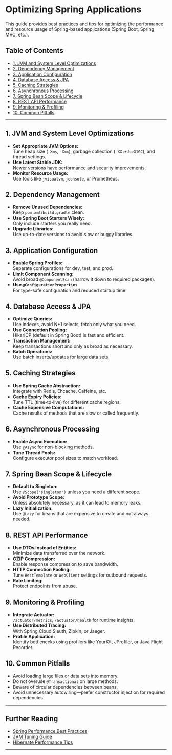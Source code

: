 # Optimizing Spring Applications

This guide provides best practices and tips for optimizing the performance and resource usage of Spring-based applications (Spring Boot, Spring MVC, etc.).

## Table of Contents

- [1. JVM and System Level Optimizations](#1-jvm-and-system-level-optimizations)
- [2. Dependency Management](#2-dependency-management)
- [3. Application Configuration](#3-application-configuration)
- [4. Database Access & JPA](#4-database-access--jpa)
- [5. Caching Strategies](#5-caching-strategies)
- [6. Asynchronous Processing](#6-asynchronous-processing)
- [7. Spring Bean Scope & Lifecycle](#7-spring-bean-scope--lifecycle)
- [8. REST API Performance](#8-rest-api-performance)
- [9. Monitoring & Profiling](#9-monitoring--profiling)
- [10. Common Pitfalls](#10-common-pitfalls)

---

## 1. JVM and System Level Optimizations

- **Set Appropriate JVM Options:**  
  Tune heap size (`-Xms`, `-Xmx`), garbage collection (`-XX:+UseG1GC`), and thread settings.
- **Use Latest Stable JDK:**  
  Newer versions have performance and security improvements.
- **Monitor Resource Usage:**  
  Use tools like `jvisualvm`, `jconsole`, or Prometheus.

## 2. Dependency Management

- **Remove Unused Dependencies:**  
  Keep `pom.xml`/`build.gradle` clean.
- **Use Spring Boot Starters Wisely:**  
  Only include starters you really need.
- **Upgrade Libraries:**  
  Use up-to-date versions to avoid slow or buggy libraries.

## 3. Application Configuration

- **Enable Spring Profiles:**  
  Separate configurations for dev, test, and prod.
- **Limit Component Scanning:**  
  Avoid broad `@ComponentScan` (narrow it down to required packages).
- **Use `@ConfigurationProperties`**  
  For type-safe configuration and reduced startup time.

## 4. Database Access & JPA

- **Optimize Queries:**  
  Use indexes, avoid N+1 selects, fetch only what you need.
- **Use Connection Pooling:**  
  HikariCP (default in Spring Boot) is fast and efficient.
- **Transaction Management:**  
  Keep transactions short and only as broad as necessary.
- **Batch Operations:**  
  Use batch inserts/updates for large data sets.

## 5. Caching Strategies

- **Use Spring Cache Abstraction:**  
  Integrate with Redis, Ehcache, Caffeine, etc.
- **Cache Expiry Policies:**  
  Tune TTL (time-to-live) for different cache regions.
- **Cache Expensive Computations:**  
  Cache results of methods that are slow or called frequently.

## 6. Asynchronous Processing

- **Enable Async Execution:**  
  Use `@Async` for non-blocking methods.
- **Tune Thread Pools:**  
  Configure executor pool sizes to match workload.

## 7. Spring Bean Scope & Lifecycle

- **Default to Singleton:**  
  Use `@Scope("singleton")` unless you need a different scope.
- **Avoid Prototype Scope:**  
  Unless absolutely necessary, as it can lead to memory leaks.
- **Lazy Initialization:**  
  Use `@Lazy` for beans that are expensive to create and not always needed.

## 8. REST API Performance

- **Use DTOs Instead of Entities:**  
  Minimize data transferred over the network.
- **GZIP Compression:**  
  Enable response compression to save bandwidth.
- **HTTP Connection Pooling:**  
  Tune `RestTemplate` or `WebClient` settings for outbound requests.
- **Rate Limiting:**  
  Protect endpoints from abuse.

## 9. Monitoring & Profiling

- **Integrate Actuator:**  
  `/actuator/metrics`, `/actuator/health` for runtime insights.
- **Use Distributed Tracing:**  
  With Spring Cloud Sleuth, Zipkin, or Jaeger.
- **Profile Application:**  
  Identify bottlenecks using profilers like YourKit, JProfiler, or Java Flight Recorder.

## 10. Common Pitfalls

- Avoid loading large files or data sets into memory.
- Do not overuse `@Transactional` on large methods.
- Beware of circular dependencies between beans.
- Avoid unnecessary autowiring—prefer constructor injection for required dependencies.

---

## Further Reading

- [Spring Performance Best Practices](https://docs.spring.io/spring-boot/docs/current/reference/html/production-ready-features.html)
- [JVM Tuning Guide](https://docs.oracle.com/en/java/javase/17/gctuning/)
- [Hibernate Performance Tips](https://vladmihalcea.com/tutorials/hibernate/)

---


